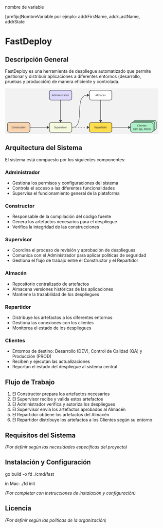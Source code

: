 nombre de variable

[prefijo]NombreVariable
por ejmplo: addrFirsName, addrLastName, addrState

# FastDeploy

## Descripción General
FastDeploy es una herramienta de despliegue automatizado que permite gestionar y distribuir aplicaciones a diferentes entornos (desarrollo, pruebas y producción) de manera eficiente y controlada.

![arquitectura](./doc/img/FastDeploy.jpg)

## Arquitectura del Sistema

El sistema está compuesto por los siguientes componentes:

### Administrador
- Gestiona los permisos y configuraciones del sistema
- Controla el acceso a las diferentes funcionalidades
- Supervisa el funcionamiento general de la plataforma

### Constructor
- Responsable de la compilación del código fuente
- Genera los artefactos necesarios para el despliegue
- Verifica la integridad de las construcciones

### Supervisor
- Coordina el proceso de revisión y aprobación de despliegues
- Comunica con el Administrador para aplicar políticas de seguridad
- Gestiona el flujo de trabajo entre el Constructor y el Repartidor

### Almacén
- Repositorio centralizado de artefactos
- Almacena versiones históricas de las aplicaciones
- Mantiene la trazabilidad de los despliegues

### Repartidor
- Distribuye los artefactos a los diferentes entornos
- Gestiona las conexiones con los clientes
- Monitorea el estado de los despliegues

### Clientes
- Entornos de destino: Desarrollo (DEV), Control de Calidad (QA) y Producción (PROD)
- Reciben y ejecutan las actualizaciones
- Reportan el estado del despliegue al sistema central

## Flujo de Trabajo

1. El Constructor prepara los artefactos necesarios
2. El Supervisor recibe y valida estos artefactos
3. El Administrador verifica y autoriza los despliegues
4. El Supervisor envía los artefactos aprobados al Almacén
5. El Repartidor obtiene los artefactos del Almacén
6. El Repartidor distribuye los artefactos a los Clientes según su entorno

## Requisitos del Sistema

*(Por definir según las necesidades específicas del proyecto)*

## Instalación y Configuración

go build -o fd ./cmd/fast

in Mac: ./fd init

*(Por completar con instrucciones de instalación y configuración)*

## Licencia

*(Por definir según las políticas de la organización)*
